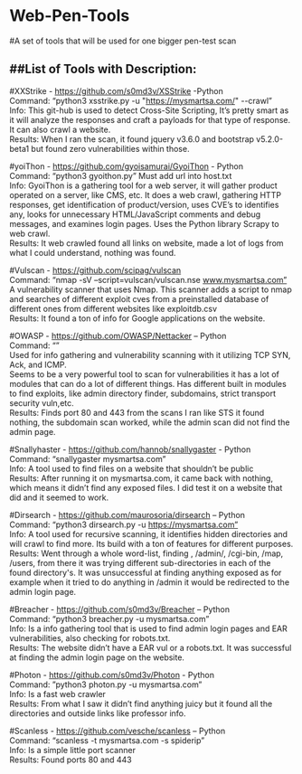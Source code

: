 # Web-Pen-Tools
#A set of tools that will be used for one bigger pen-test scan

##List of Tools with Description:
-------------------------------
#XXStrike - https://github.com/s0md3v/XSStrike -Python<br>
Command: “python3 xsstrike.py -u "https://mysmartsa.com/" --crawl”<br>
Info: This git-hub is used to detect Cross-Site Scripting, It’s pretty smart as it will analyze the responses and craft a payloads for that type of response. It can also crawl a website.<br>
Results: When I ran the scan, it found jquery v3.6.0  and bootstrap v5.2.0-beta1 but found zero vulnerabilities within those.<br>


#yoiThon - https://github.com/gyoisamurai/GyoiThon - Python<br>
Command: “python3 gyoithon.py” Must add url into host.txt<br>
Info: GyoiThon is a gathering tool for a web server, it will gather product operated on a server, like CMS, etc. It does a web crawl, gathering HTTP responses, get identification of product/version, uses CVE’s to identifies any, looks for unnecessary HTML/JavaScript comments and debug messages, and examines login pages. Uses the Python library Scrapy to web crawl.<br>
Results: It web crawled found all links on website, made a lot of logs from what I could understand, nothing was found.<br>


#Vulscan - https://github.com/scipag/vulscan<br>
Command: “nmap -sV –script=vulscan/vulscan.nse www.mysmartsa.com”<br>
A vulnerability scanner that uses Nmap. This scanner adds a script to nmap and searches of different exploit cves from a preinstalled database of different ones from different websites like exploitdb.csv<br>
Results: It found a ton of info for Google applications on the website.<br>


#OWASP - https://github.com/OWASP/Nettacker – Python<br>
Command: “”<br>
Used for info gathering and vulnerability scanning with it utilizing TCP SYN, Ack, and ICMP.<br>
Seems to be a very powerful tool to scan for vulnerabilities it has a lot of modules that can do a lot of different things. Has different built in modules to find exploits, like admin directory finder, subdomains, strict transport security vuln,etc. <br>
Results: Finds port 80 and 443 from the scans I ran like STS it found nothing, the subdomain scan worked, while the admin scan did not find the admin page.<br> 


#Snallyhaster - https://github.com/hannob/snallygaster - Python<br>
Command: “snallygaster mysmartsa.com”<br>
Info: A tool used to find files on a website that shouldn’t be public<br>
Results: After running it on mysmartsa.com, it came back with nothing, which means it didn’t find any exposed files. I did test it on a website that did and it seemed to work.<br>


#Dirsearch - https://github.com/maurosoria/dirsearch – Python<br>
Command: “python3 dirsearch.py -u https://mysmartsa.com”<br>
Info: A tool used for recursive scanning, it identifies hidden directories and will crawl to find more. Its build with a ton of features for different purposes.<br>
Results: Went through a whole word-list, finding , /admin/, /cgi-bin, /map, /users, from there it was trying different sub-directories in each of the found directory's. It was unsuccessful at finding anything exposed as for example when it tried to do anything in /admin it would be redirected to the admin login page.<br>


#Breacher - https://github.com/s0md3v/Breacher – Python<br>
Command: “python3 breacher.py -u mysmartsa.com”<br>
Info: Is a info gathering tool that is used to find admin login pages and EAR vulnerabilities, also checking for robots.txt.<br> 
Results: The website didn’t have a EAR vul or a robots.txt. It was successful at finding the admin login page on the website. <br>


#Photon - https://github.com/s0md3v/Photon - Python<br>
Command: ”python3 photon.py -u mysmartsa.com”<br>
Info: Is a fast web crawler<br>
Results: From what I saw it didn’t find anything juicy but it found all the directories and outside links like professor info.<br>


#Scanless - https://github.com/vesche/scanless – Python<br>
Command: “scanless -t mysmartsa.com -s spiderip”<br>
Info: Is a simple little port scanner<br>
Results: Found ports 80 and 443<br>
